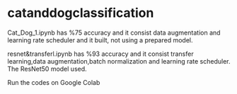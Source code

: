 # catanddogclassification

Cat_Dog_1.ipynb has %75 accuracy and it consist data augmentation and learning rate scheduler and it built, not using a prepared model. 

resnet&transferl.ipynb has %93 accuracy and it consist transfer learning,data augmentation,batch normalization and learning rate scheduler. The ResNet50 model used.

Run the codes on Google Colab
